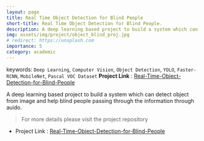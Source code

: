 ```yaml
---
layout: page
title: Real Time Object Detection for Blind People
short-title: Real Time Object Detection for Blind People.
description: A deep learning based project to build a system which can detect object from image and help blind people passing through the information through auido. 
img: assets/img/project/object_blind_proj.jpg
# redirect: https://unsplash.com
importance: 5
category: academic
---
```


keywords: `Deep Learning`, `Computer Vision`, `Object Detection`, `YOLO`, `Faster-RCNN`, `MobileNet`, `Pascal VOC Dataset`
**Project Link** : [Real-Time-Object-Detection-for-Blind-People ](https://github.com/nihan139/Real-Time-Object-Detection-for-Blind-People)

A deep learning based project to build a system which can detect object from image and help blind people passing through the information through auido. 


> For more details please visit the project repository <br>

- Project Link : [Real-Time-Object-Detection-for-Blind-People ](https://github.com/nihan139/Real-Time-Object-Detection-for-Blind-People)